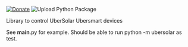 [![Donate](https://img.shields.io/badge/donate-Coffee-yellow.svg)](https://www.buymeacoffee.com/renierm)
![Upload Python Package](https://github.com/RenierM26/pyUbersolar/workflows/Upload%20Python%20Package/badge.svg)

Library to control UberSolar Ubersmart devices

See __main__.py for example. Should be able to run python -m ubersolar as test.
